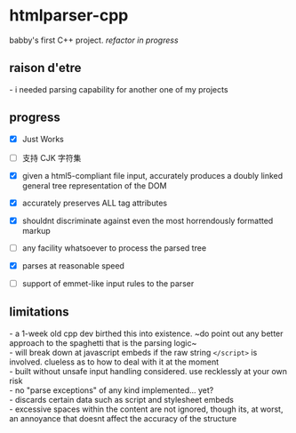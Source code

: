 # htmlparser-cpp
babby's first C++ project. *refactor in progress*

## raison d'etre
\- i needed parsing capability for another one of my projects </br>

## progress
- [x] Just Works
- [ ] 支持 CJK 字符集
- [x] given a html5-compliant file input, accurately produces a doubly linked general tree representation of the DOM
- [x] accurately preserves ALL tag attributes
- [x] shouldnt discriminate against even the most horrendously formatted markup
- [ ] any facility whatsoever to process the parsed tree
- [x] parses at reasonable speed
- [ ] support of emmet-like input rules to the parser


## limitations
\- a 1-week old cpp dev birthed this into existence. ~do point out any better approach to the spaghetti that is the parsing logic~ </br>
\- will break down at javascript embeds if the raw string `</script>` is involved. clueless as to how to deal with it at the moment </br> 
\- built without unsafe input handling considered. use recklessly at your own risk</br> 
\- no "parse exceptions" of any kind implemented... yet?</br>
\- discards certain data such as script and stylesheet embeds</br>
\- excessive spaces within the content are not ignored, though its, at worst, an annoyance that doesnt affect the accuracy of the structure
